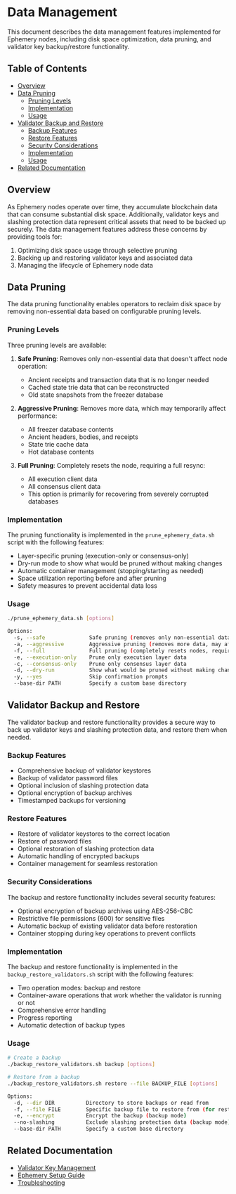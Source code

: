 # Data Management

This document describes the data management features implemented for Ephemery nodes, including disk space optimization, data pruning, and validator key backup/restore functionality.

## Table of Contents

- [Overview](#overview)
- [Data Pruning](#data-pruning)
  - [Pruning Levels](#pruning-levels)
  - [Implementation](#implementation)
  - [Usage](#usage)
- [Validator Backup and Restore](#validator-backup-and-restore)
  - [Backup Features](#backup-features)
  - [Restore Features](#restore-features)
  - [Security Considerations](#security-considerations)
  - [Implementation](#implementation-1)
  - [Usage](#usage-1)
- [Related Documentation](#related-documentation)

## Overview

As Ephemery nodes operate over time, they accumulate blockchain data that can consume substantial disk space. Additionally, validator keys and slashing protection data represent critical assets that need to be backed up securely. The data management features address these concerns by providing tools for:

1. Optimizing disk space usage through selective pruning
2. Backing up and restoring validator keys and associated data
3. Managing the lifecycle of Ephemery node data

## Data Pruning

The data pruning functionality enables operators to reclaim disk space by removing non-essential data based on configurable pruning levels.

### Pruning Levels

Three pruning levels are available:

1. **Safe Pruning**: Removes only non-essential data that doesn't affect node operation:
   - Ancient receipts and transaction data that is no longer needed
   - Cached state trie data that can be reconstructed
   - Old state snapshots from the freezer database

2. **Aggressive Pruning**: Removes more data, which may temporarily affect performance:
   - All freezer database contents
   - Ancient headers, bodies, and receipts
   - State trie cache data
   - Hot database contents

3. **Full Pruning**: Completely resets the node, requiring a full resync:
   - All execution client data
   - All consensus client data
   - This option is primarily for recovering from severely corrupted databases

### Implementation

The pruning functionality is implemented in the `prune_ephemery_data.sh` script with the following features:

- Layer-specific pruning (execution-only or consensus-only)
- Dry-run mode to show what would be pruned without making changes
- Automatic container management (stopping/starting as needed)
- Space utilization reporting before and after pruning
- Safety measures to prevent accidental data loss

### Usage

```bash
./prune_ephemery_data.sh [options]

Options:
  -s, --safe              Safe pruning (removes only non-essential data, default)
  -a, --aggressive        Aggressive pruning (removes more data, may affect performance)
  -f, --full              Full pruning (completely resets nodes, requires resync)
  -e, --execution-only    Prune only execution layer data
  -c, --consensus-only    Prune only consensus layer data
  -d, --dry-run           Show what would be pruned without making changes (default)
  -y, --yes               Skip confirmation prompts
  --base-dir PATH         Specify a custom base directory
```

## Validator Backup and Restore

The validator backup and restore functionality provides a secure way to back up validator keys and slashing protection data, and restore them when needed.

### Backup Features

- Comprehensive backup of validator keystores
- Backup of validator password files
- Optional inclusion of slashing protection data
- Optional encryption of backup archives
- Timestamped backups for versioning

### Restore Features

- Restore of validator keystores to the correct location
- Restore of password files
- Optional restoration of slashing protection data
- Automatic handling of encrypted backups
- Container management for seamless restoration

### Security Considerations

The backup and restore functionality includes several security features:

- Optional encryption of backup archives using AES-256-CBC
- Restrictive file permissions (600) for sensitive files
- Automatic backup of existing validator data before restoration
- Container stopping during key operations to prevent conflicts

### Implementation

The backup and restore functionality is implemented in the `backup_restore_validators.sh` script with the following features:

- Two operation modes: backup and restore
- Container-aware operations that work whether the validator is running or not
- Comprehensive error handling
- Progress reporting
- Automatic detection of backup types

### Usage

```bash
# Create a backup
./backup_restore_validators.sh backup [options]

# Restore from a backup
./backup_restore_validators.sh restore --file BACKUP_FILE [options]

Options:
  -d, --dir DIR          Directory to store backups or read from
  -f, --file FILE        Specific backup file to restore from (for restore mode)
  -e, --encrypt          Encrypt the backup (backup mode)
  --no-slashing          Exclude slashing protection data (backup mode)
  --base-dir PATH        Specify a custom base directory
```

## Related Documentation

- [Validator Key Management](./VALIDATOR_KEY_MANAGEMENT.md)
- [Ephemery Setup Guide](./EPHEMERY_SETUP.md)
- [Troubleshooting](../DEVELOPMENT/TROUBLESHOOTING.md)
